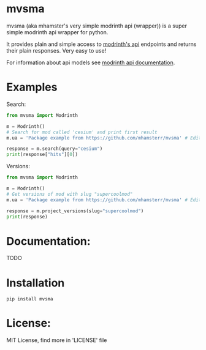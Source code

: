 # mvsma

mvsma (aka mhamster's very simple modrinth api (wrapper)) is a super simple modrinth api wrapper for python.

It provides plain and simple access to [modrinth's api](https://api.modrinth.com) endpoints and returns their plain responses. Very easy to use!

For information about api models see [modrinth api documentation](https://docs.modrinth.com/api-spec/#tag/project_model).

# Examples

Search:
```py
from mvsma import Modrinth

m = Modrinth()
# Search for mod called 'cesium' and print first result
m.ua = 'Package example from https://github.com/mhamsterr/mvsma' # Edit User-Agent of request so everyone will know who we are and what we are doing

response = m.search(query="cesium")
print(response["hits"][0])

```

Versions:
```py
from mvsma import Modrinth

m = Modrinth()
# Get versions of mod with slug "supercoolmod"
m.ua = 'Package example from https://github.com/mhamsterr/mvsma' # Edit User-Agent of request so everyone will know who we are and what we are doing

response = m.project_versions(slug="supercoolmod")
print(response)

```

# Documentation:
TODO

# Installation
```
pip install mvsma
```

# License:
MIT License, find more in 'LICENSE' file
